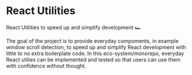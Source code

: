 # React Utilities

React Utilities to speed up and simplify development 🏎

The goal of the project is to provide everyday compoments, in example window scroll detection, to speed up and simplify React development with little to no extra boilerplate code. In this eco-system/monorepo, everyday React utilies can be implemented and tested so that users can use them with confidence without thought.
